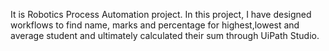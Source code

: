It is Robotics Process Automation project.
In this project,
I have designed workflows to find name, marks and percentage for highest,lowest and average student
and ultimately calculated their sum
through UiPath Studio.
